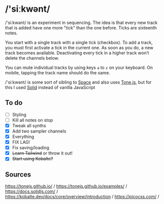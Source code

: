 # /'siːkwənt/

/'siːkwənt/ is an experiment in sequencing. The idea is that every new track that is added have one more "tick" than the one before. Ticks are sixteenth notes.

You start with a single track with a single tick (checkbox). To add a track, you must first activate a tick in the current one. As soon as you do, a new track becomes available. Deactivating every tick in a higher track won’t delete the channels below.

You can mute individual tracks by using keys `a` to `z` on your keyboard. On mobile, tapping the track name should do the same.

/'siːkwənt/ is some sort of sibling to [Space](https://spitlo.com/space/) and also uses [Tone.js](https://tonejs.github.io/), but for this I used [Solid](https://docs.solidjs.com/) instead of vanilla JavaScript

## To do

- [ ] Styling
- [ ] Kill all notes on stop
- [x] Tweak all synths
- [x] Add two sampler channels
- [x] Everything
- [x] FIX LAG!
- [x] Fix saving/loading
- [x] ~~Learn Tailwind~~ or throw it out!
- [x] ~~Start using Kobalte?~~

## Sources

<https://tonejs.github.io/> /
<https://tonejs.github.io/examples/> /
<https://docs.solidjs.com/> /
<https://kobalte.dev/docs/core/overview/introduction> /
<https://picocss.com/> /
